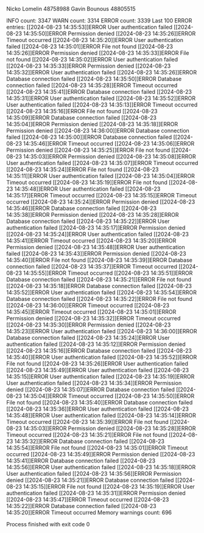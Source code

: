 Nicko Lomelin 48758988
Gavin Bounous 48805515

INFO count: 3347
WARN count: 3314
ERROR count: 3339
Last 100 ERROR entries:
[[2024-08-23 14:35:53]]ERROR User authentication failed
[[2024-08-23 14:35:50]]ERROR Permission denied
[[2024-08-23 14:35:26]]ERROR Timeout occurred
[[2024-08-23 14:35:20]]ERROR User authentication failed
[[2024-08-23 14:35:01]]ERROR File not found
[[2024-08-23 14:35:26]]ERROR Permission denied
[[2024-08-23 14:35:33]]ERROR File not found
[[2024-08-23 14:35:02]]ERROR User authentication failed
[[2024-08-23 14:35:33]]ERROR Permission denied
[[2024-08-23 14:35:32]]ERROR User authentication failed
[[2024-08-23 14:35:26]]ERROR Database connection failed
[[2024-08-23 14:35:50]]ERROR Database connection failed
[[2024-08-23 14:35:28]]ERROR Timeout occurred
[[2024-08-23 14:35:41]]ERROR Database connection failed
[[2024-08-23 14:35:31]]ERROR User authentication failed
[[2024-08-23 14:35:52]]ERROR User authentication failed
[[2024-08-23 14:35:13]]ERROR Timeout occurred
[[2024-08-23 14:35:16]]ERROR File not found
[[2024-08-23 14:35:09]]ERROR Database connection failed
[[2024-08-23 14:35:04]]ERROR Permission denied
[[2024-08-23 14:35:18]]ERROR Permission denied
[[2024-08-23 14:36:00]]ERROR Database connection failed
[[2024-08-23 14:35:00]]ERROR Database connection failed
[[2024-08-23 14:35:46]]ERROR Timeout occurred
[[2024-08-23 14:35:06]]ERROR Permission denied
[[2024-08-23 14:35:25]]ERROR File not found
[[2024-08-23 14:35:03]]ERROR Permission denied
[[2024-08-23 14:35:08]]ERROR User authentication failed
[[2024-08-23 14:35:07]]ERROR Timeout occurred
[[2024-08-23 14:35:24]]ERROR File not found
[[2024-08-23 14:35:11]]ERROR User authentication failed
[[2024-08-23 14:35:04]]ERROR Timeout occurred
[[2024-08-23 14:35:19]]ERROR File not found
[[2024-08-23 14:35:48]]ERROR User authentication failed
[[2024-08-23 14:35:17]]ERROR Timeout occurred
[[2024-08-23 14:35:15]]ERROR Timeout occurred
[[2024-08-23 14:35:24]]ERROR Permission denied
[[2024-08-23 14:35:46]]ERROR Database connection failed
[[2024-08-23 14:35:38]]ERROR Permission denied
[[2024-08-23 14:35:28]]ERROR Database connection failed
[[2024-08-23 14:35:22]]ERROR User authentication failed
[[2024-08-23 14:35:17]]ERROR Permission denied
[[2024-08-23 14:35:24]]ERROR User authentication failed
[[2024-08-23 14:35:41]]ERROR Timeout occurred
[[2024-08-23 14:35:20]]ERROR Permission denied
[[2024-08-23 14:35:48]]ERROR User authentication failed
[[2024-08-23 14:35:43]]ERROR Permission denied
[[2024-08-23 14:35:40]]ERROR File not found
[[2024-08-23 14:35:39]]ERROR Database connection failed
[[2024-08-23 14:35:37]]ERROR Timeout occurred
[[2024-08-23 14:35:55]]ERROR Timeout occurred
[[2024-08-23 14:35:51]]ERROR Database connection failed
[[2024-08-23 14:35:21]]ERROR File not found
[[2024-08-23 14:35:18]]ERROR Database connection failed
[[2024-08-23 14:35:52]]ERROR User authentication failed
[[2024-08-23 14:35:54]]ERROR Database connection failed
[[2024-08-23 14:35:22]]ERROR File not found
[[2024-08-23 14:36:00]]ERROR Timeout occurred
[[2024-08-23 14:35:45]]ERROR Timeout occurred
[[2024-08-23 14:35:01]]ERROR Permission denied
[[2024-08-23 14:35:32]]ERROR Timeout occurred
[[2024-08-23 14:35:30]]ERROR Permission denied
[[2024-08-23 14:35:23]]ERROR User authentication failed
[[2024-08-23 14:36:00]]ERROR Database connection failed
[[2024-08-23 14:35:24]]ERROR User authentication failed
[[2024-08-23 14:35:12]]ERROR Permission denied
[[2024-08-23 14:35:16]]ERROR Database connection failed
[[2024-08-23 14:35:40]]ERROR User authentication failed
[[2024-08-23 14:35:52]]ERROR File not found
[[2024-08-23 14:35:26]]ERROR User authentication failed
[[2024-08-23 14:35:49]]ERROR User authentication failed
[[2024-08-23 14:35:15]]ERROR User authentication failed
[[2024-08-23 14:35:19]]ERROR User authentication failed
[[2024-08-23 14:35:34]]ERROR Permission denied
[[2024-08-23 14:35:07]]ERROR Database connection failed
[[2024-08-23 14:35:04]]ERROR Timeout occurred
[[2024-08-23 14:35:50]]ERROR File not found
[[2024-08-23 14:35:40]]ERROR Database connection failed
[[2024-08-23 14:35:36]]ERROR User authentication failed
[[2024-08-23 14:35:48]]ERROR User authentication failed
[[2024-08-23 14:35:14]]ERROR Timeout occurred
[[2024-08-23 14:35:39]]ERROR File not found
[[2024-08-23 14:35:03]]ERROR Permission denied
[[2024-08-23 14:35:28]]ERROR Timeout occurred
[[2024-08-23 14:35:21]]ERROR File not found
[[2024-08-23 14:35:32]]ERROR Database connection failed
[[2024-08-23 14:35:54]]ERROR File not found
[[2024-08-23 14:35:01]]ERROR Timeout occurred
[[2024-08-23 14:35:49]]ERROR Permission denied
[[2024-08-23 14:35:41]]ERROR Database connection failed
[[2024-08-23 14:35:56]]ERROR User authentication failed
[[2024-08-23 14:35:18]]ERROR User authentication failed
[[2024-08-23 14:35:56]]ERROR Permission denied
[[2024-08-23 14:35:21]]ERROR Database connection failed
[[2024-08-23 14:35:15]]ERROR File not found
[[2024-08-23 14:35:19]]ERROR User authentication failed
[[2024-08-23 14:35:31]]ERROR Permission denied
[[2024-08-23 14:35:47]]ERROR Timeout occurred
[[2024-08-23 14:35:22]]ERROR Database connection failed
[[2024-08-23 14:35:20]]ERROR Timeout occurred
Memory warnings count: 696

Process finished with exit code 0
